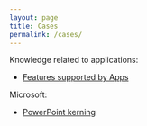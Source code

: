 ```yaml
---
layout: page
title: Cases
permalink: /cases/
---
```


Knowledge related to applications:

- [Features supported by Apps](/cases/featuresupport)

Microsoft:
- [PowerPoint kerning](/cases/win/ppt/kerning)